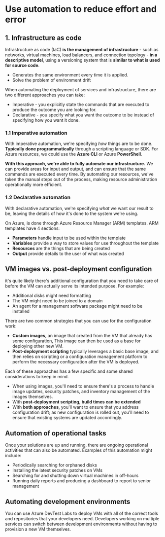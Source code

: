 # Use automation to reduce effort and error

## 1. Infrastructure as code

Infrastructure as code (IaC) **is the management of infrastructure** - such as networks, virtual machines, load balancers, and connection topology - **in a descriptive model**, using a versioning system that is **similar to what is used for source code**.

* Generates the same environment every time it is applied.
* Solve the problem of environment drift

When automating the deployment of services and infrastructure, there are two different approaches you can take:

* Imperative - you explicitly state the commands that are executed to produce the outcome you are looking for.
* Declarative - you specify what you want the outcome to be instead of specifying how you want it done.

### 1.1 Imperative automation

With imperative automation, we're specifying *how* things are to be done.
**Typically done programmatically** through a scripting language or SDK.
For Azure resources, we could use the **Azure CLI** or Azure **PowerShell**.

**With this approach, we're able to fully automate our infrastructure.** We can provide areas for input and output, and can ensure that the same commands are executed every time. By automating our resources, we've taken the manual steps out of the process, making resource administration operationally more efficient.

### 1.2 Declarative automation

With declarative automation, we're specifying *what* we want our result to be, leaving the details of how it's done to the system we're using.

On Azure, is done through Azure Resource Manager (ARM) templates.
ARM templates have 4 sections:

* **Parameters** handle input to be used within the template
* **Variables** provide a way to store values for use throughout the template
* **Resources** are the things that are being created
* **Output** provide details to the user of what was created

## VM images vs. post-deployment configuration

it's quite likely there's additional configuration that you need to take care of before the VM can actually serve its intended purpose. For example:

* Additional disks might need formatting
* The VM might need to be joined to a domain
* An agent for a management software package might need to be installed

There are two common strategies that you can use for the configuration work:

* **Custom images**, an image that created from the VM that already has some configuration, This image can then be used as a base for deploying other new VM.
* **Post-deployment scripting** typically leverages a basic base image, and then relies on scripting or a configuration management platform to perform the necessary configuration after the VM is deployed.

Each of these approaches has a few specific and some shared considerations to keep in mind.

* When using images, you'll need to ensure there's a process to handle image updates, security patches, and inventory management of the images themselves.
* With **post-deployment scripting**, **build times can be extended**
* With **both approaches**, you'll want to ensure that you address configuration drift; as new configuration is rolled out, you'll need to ensure that existing systems are updated accordingly.

## Automation of operational tasks

Once your solutions are up and running, there are ongoing operational activities that can also be automated. 
Examples of this automation might include:

* Periodically searching for orphaned disks
* Installing the latest security patches on VMs
* Searching for and shutting down virtual machines in off-hours
* Running daily reports and producing a dashboard to report to senior management

## Automating development environments

You can use Azure DevTest Labs to deploy VMs with all of the correct tools and repositories that your developers need.
Developers working on multiple services can switch between development environments without having to provision a new VM themselves.
